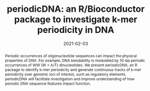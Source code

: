 ---
title: "periodicDNA: an R/Bioconductor package to investigate k-mer periodicity in DNA"
date: 2021-02-03
draft: false

# Authors. 
authors: ["**Jacques Serizay***", "Julie Ahringer"]

# Publication name and optional abbreviated version.
publication: "In Bioconductor"
publication_short: "In Bioconductor"

# Abstract and optional shortened version.
abstract: "Periodic occurrences of oligonucleotide sequences can impact the physical properties of DNA. For example, DNA bendability is modulated by 10-bp periodic occurrences of WW (W = A/T) dinucleotides. We present periodicDNA, an R package to identify k-mer periodicity and generate continuous tracks of k-mer periodicity over genomic loci of interest, such as regulatory elements. periodicDNA will facilitate investigation and improve understanding of how periodic DNA sequence features impact function."

Description: 
    Periodic occurrences of oligonucleotide sequences can impact the physical properties of DNA. For example, DNA bendability is modulated by 10-bp periodic occurrences of WW (W = A/T) dinucleotides. We present periodicDNA, an R package to identify...

# Featured image thumbnail (optional)
image_preview: ""

# Is this a selected publication? (true/false)
selected: true

# Projects (optional).
projects: []

# Tags (optional).
tags: []

# Links (optional).
publication: "In Bioconductor"
url_publisher: https://bioconductor.org/packages/release/bioc/html/periodicDNA.html

# Does this page contain LaTeX math? (true/false)
math: false

# Does this page require source code highlighting? (true/false)
highlight: true
---